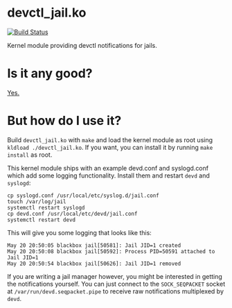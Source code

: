 # devctl_jail.ko
[![Build Status](https://api.cirrus-ci.com/github/fubarnetes/kmod_devctl_jail.svg?dummy)](https://cirrus-ci.com/github/fubarnetes/kmod_devctl_jail)

Kernel module providing devctl notifications for jails.

# Is it any good?
[Yes.](https://news.ycombinator.com/item?id=3067434)

# But how do I use it?

Build `devctl_jail.ko` with `make` and load the kernel module as root using `kldload ./devctl_jail.ko`.
If you want, you can install it by running `make install` as root.

This kernel module ships with an example devd.conf and syslogd.conf which add some logging functionality.
Install them and restart `devd` and `syslogd`:
```
cp syslogd.conf /usr/local/etc/syslog.d/jail.conf
touch /var/log/jail
systemctl restart syslogd
cp devd.conf /usr/local/etc/devd/jail.conf
systemctl restart devd
```

This will give you some logging that looks like this:
```
May 20 20:50:05 blackbox jail[50581]: Jail JID=1 created
May 20 20:50:08 blackbox jail[50592]: Process PID=50591 attached to Jail JID=1
May 20 20:50:54 blackbox jail[50626]: Jail JID=1 removed
```

If you are writing a jail manager however, you might be interested in getting the notifications yourself.
You can just connect to the `SOCK_SEQPACKET` socket at `/var/run/devd.seqpacket.pipe` to receive raw
notifications multiplexed by `devd`.
